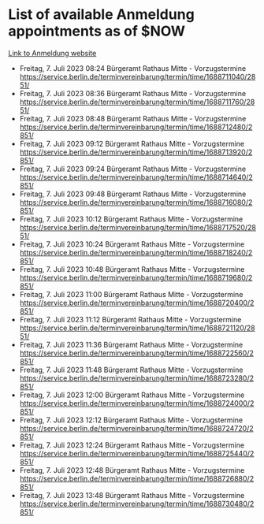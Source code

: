 # List of available Anmeldung appointments as of $NOW
[Link to Anmeldung website](https://service.berlin.de/terminvereinbarung/termin/tag.php?termin=1&anliegen[]=120686&dienstleisterlist=122210,122217,327316,122219,327312,122227,327314,122231,327346,122243,327348,122254,122252,329742,122260,329745,122262,329748,122271,327278,122273,327274,122277,327276,330436,122280,327294,122282,327290,122284,327292,122291,327270,122285,327266,122286,327264,122296,327268,150230,329760,122297,327286,122294,327284,122312,329763,122314,329775,122304,327330,122311,327334,122309,327332,317869,122281,327352,122279,329772,122283,122276,327324,122274,327326,122267,329766,122246,327318,122251,327320,122257,327322,122208,327298,122226,327300&herkunft=http%3A%2F%2Fservice.berlin.de%2Fdienstleistung%2F120686%2F)
- Freitag, 7. Juli 2023 08:24 Bürgeramt Rathaus Mitte - Vorzugstermine https://service.berlin.de/terminvereinbarung/termin/time/1688711040/2851/
- Freitag, 7. Juli 2023 08:36 Bürgeramt Rathaus Mitte - Vorzugstermine https://service.berlin.de/terminvereinbarung/termin/time/1688711760/2851/
- Freitag, 7. Juli 2023 08:48 Bürgeramt Rathaus Mitte - Vorzugstermine https://service.berlin.de/terminvereinbarung/termin/time/1688712480/2851/
- Freitag, 7. Juli 2023 09:12 Bürgeramt Rathaus Mitte - Vorzugstermine https://service.berlin.de/terminvereinbarung/termin/time/1688713920/2851/
- Freitag, 7. Juli 2023 09:24 Bürgeramt Rathaus Mitte - Vorzugstermine https://service.berlin.de/terminvereinbarung/termin/time/1688714640/2851/
- Freitag, 7. Juli 2023 09:48 Bürgeramt Rathaus Mitte - Vorzugstermine https://service.berlin.de/terminvereinbarung/termin/time/1688716080/2851/
- Freitag, 7. Juli 2023 10:12 Bürgeramt Rathaus Mitte - Vorzugstermine https://service.berlin.de/terminvereinbarung/termin/time/1688717520/2851/
- Freitag, 7. Juli 2023 10:24 Bürgeramt Rathaus Mitte - Vorzugstermine https://service.berlin.de/terminvereinbarung/termin/time/1688718240/2851/
- Freitag, 7. Juli 2023 10:48 Bürgeramt Rathaus Mitte - Vorzugstermine https://service.berlin.de/terminvereinbarung/termin/time/1688719680/2851/
- Freitag, 7. Juli 2023 11:00 Bürgeramt Rathaus Mitte - Vorzugstermine https://service.berlin.de/terminvereinbarung/termin/time/1688720400/2851/
- Freitag, 7. Juli 2023 11:12 Bürgeramt Rathaus Mitte - Vorzugstermine https://service.berlin.de/terminvereinbarung/termin/time/1688721120/2851/
- Freitag, 7. Juli 2023 11:36 Bürgeramt Rathaus Mitte - Vorzugstermine https://service.berlin.de/terminvereinbarung/termin/time/1688722560/2851/
- Freitag, 7. Juli 2023 11:48 Bürgeramt Rathaus Mitte - Vorzugstermine https://service.berlin.de/terminvereinbarung/termin/time/1688723280/2851/
- Freitag, 7. Juli 2023 12:00 Bürgeramt Rathaus Mitte - Vorzugstermine https://service.berlin.de/terminvereinbarung/termin/time/1688724000/2851/
- Freitag, 7. Juli 2023 12:12 Bürgeramt Rathaus Mitte - Vorzugstermine https://service.berlin.de/terminvereinbarung/termin/time/1688724720/2851/
- Freitag, 7. Juli 2023 12:24 Bürgeramt Rathaus Mitte - Vorzugstermine https://service.berlin.de/terminvereinbarung/termin/time/1688725440/2851/
- Freitag, 7. Juli 2023 12:48 Bürgeramt Rathaus Mitte - Vorzugstermine https://service.berlin.de/terminvereinbarung/termin/time/1688726880/2851/
- Freitag, 7. Juli 2023 13:48 Bürgeramt Rathaus Mitte - Vorzugstermine https://service.berlin.de/terminvereinbarung/termin/time/1688730480/2851/
